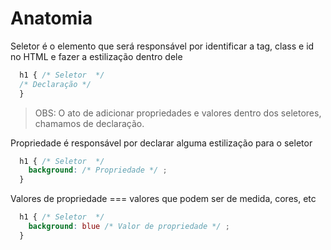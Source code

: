 # Anatomia

Seletor é o elemento que será responsável por identificar a tag, class e id no HTML e fazer a estilização dentro dele

```CSS
  h1 { /* Seletor  */
  /* Declaração */
  }
```

> OBS: O ato de adicionar propriedades e valores dentro dos seletores, chamamos de declaração.

Propriedade é responsável por declarar alguma estilização para o seletor

```CSS
  h1 { /* Seletor  */
    background: /* Propriedade */ ;
  }
```

Valores de propriedade === valores que podem ser de medida, cores, etc

```CSS
  h1 { /* Seletor  */
    background: blue /* Valor de propriedade */ ;
  }
```
